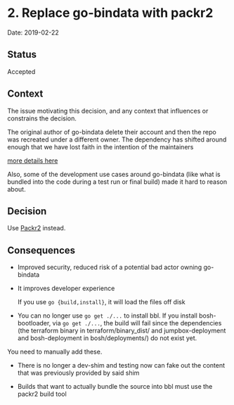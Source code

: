 # 2. Replace go-bindata with packr2

Date: 2019-02-22

## Status

Accepted

## Context

The issue motivating this decision, and any context that influences or constrains the decision.

The original author of go-bindata delete their account and then the repo was
recreated under a different owner. The dependency has shifted around enough that
we have lost faith in the intention of the maintainers

[more details here](https://twitter.com/francesc/status/961249107020001280?lang=en)

Also, some of the development use cases around go-bindata (like what is bundled into the code
during a test run or final build) made it hard to reason about.

## Decision

Use [Packr2](https://github.com/gobuffalo/packr/tree/master/v2) instead.

## Consequences

- Improved security, reduced risk of a potential bad actor owning go-bindata

- It improves developer experience

  If you use `go {build,install}`, it will load the files off disk

-	You can no longer use `go get ./...` to install bbl. If you install
  bosh-bootloader, via `go get ./...`, the build will fail since
  the dependencies (the terraform binary in terraform/binary\_dist/ and
  jumpbox-deployment and bosh-deployment in bosh/deployments/) do not exist yet.

  You need to manually add these.

- There is no longer a dev-shim and testing now can fake out the content that
  was previously provided by said shim

- Builds that want to actually bundle the source into bbl must use the packr2
  build tool
